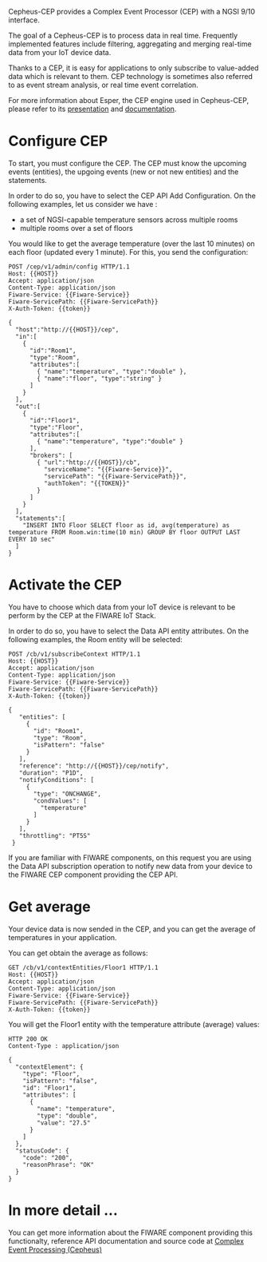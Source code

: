 Cepheus-CEP provides a Complex Event Processor (CEP) with a NGSI 9/10 interface.

The goal of a Cepheus-CEP is to process data in real time.
Frequently implemented features include filtering, aggregating and merging real-time data from your IoT device data.

Thanks to a CEP, it is easy for applications to only subscribe to value-added data which is relevant to them.
CEP technology is sometimes also referred to as event stream analysis, or real time event correlation.

For more information about Esper, the CEP engine used in Cepheus-CEP, please refer to its [presentation](http://www.espertech.com/esper/)
and [documentation](http://www.espertech.com/esper/documentation.php).

# Configure CEP

To start, you must configure the CEP. The CEP must know the upcoming events (entities), the upgoing events (new or not new entities)
and the statements.

In order to do so, you have to select the CEP API Add Configuration.  On the following examples, let us consider we have :

 - a set of NGSI-capable temperature sensors across multiple rooms
 - multiple rooms over a set of floors

You would like to get the average temperature (over the last 10 minutes) on each floor (updated every 1 minute).
For this, you send the configuration:


```
POST /cep/v1/admin/config HTTP/1.1
Host: {{HOST}}
Accept: application/json
Content-Type: application/json
Fiware-Service: {{Fiware-Service}}
Fiware-ServicePath: {{Fiware-ServicePath}}
X-Auth-Token: {{token}}

{
  "host":"http://{{HOST}}/cep",
  "in":[
    {
      "id":"Room1",
      "type":"Room",
      "attributes":[
        { "name":"temperature", "type":"double" },
        { "name":"floor", "type":"string" }
      ]
    }
  ],
  "out":[
    {
      "id":"Floor1",
      "type":"Floor",
      "attributes":[
        { "name":"temperature", "type":"double" }
      ],
      "brokers": [
        { "url":"http://{{HOST}}/cb",
          "serviceName": "{{Fiware-Service}}",
          "servicePath": "{{Fiware-ServicePath}}",
          "authToken": "{{TOKEN}}"
        }
      ]
    }
  ],
  "statements":[
    "INSERT INTO Floor SELECT floor as id, avg(temperature) as temperature FROM Room.win:time(10 min) GROUP BY floor OUTPUT LAST EVERY 10 sec"
  ]
}

```

# Activate the CEP

You have to choose which data from your IoT device is relevant to be perform by the CEP at the FIWARE IoT Stack.

In order to do so, you have to select the Data API entity attributes. On the following examples, the Room entity will be selected:
```
POST /cb/v1/subscribeContext HTTP/1.1
Host: {{HOST}}
Accept: application/json
Content-Type: application/json
Fiware-Service: {{Fiware-Service}}
Fiware-ServicePath: {{Fiware-ServicePath}}
X-Auth-Token: {{token}}

{
   "entities": [
     {
       "id": "Room1",
       "type": "Room",
       "isPattern": "false"
     }
   ],
   "reference": "http://{{HOST}}/cep/notify",
   "duration": "P1D",
   "notifyConditions": [
     {
       "type": "ONCHANGE",
       "condValues": [
         "temperature"
       ]
     }
   ],
   "throttling": "PT5S"
 }

```

If you are familiar with FIWARE components, on this request you are using the Data API subscription operation to notify new data from your device to the FIWARE CEP component providing the CEP API.

# Get average

Your device data is now sended in the CEP, and you can get the average of temperatures in your application.

You can get obtain the average as follows:

```
GET /cb/v1/contextEntities/Floor1 HTTP/1.1
Host: {{HOST}}
Accept: application/json
Content-Type: application/json
Fiware-Service: {{Fiware-Service}}
Fiware-ServicePath: {{Fiware-ServicePath}}
X-Auth-Token: {{token}}
```

You will get the Floor1 entity with the temperature attribute (average) values:

```
HTTP 200 OK
Content-Type : application/json

{
  "contextElement": {
    "type": "Floor",
    "isPattern": "false",
    "id": "Floor1",
    "attributes": [
      {
        "name": "temperature",
        "type": "double",
        "value": "27.5"
      }
    ]
  },
  "statusCode": {
    "code": "200",
    "reasonPhrase": "OK"
  }
}

```

# In more detail ...

You can get more information about the FIWARE component providing this functionalty, reference API documentation and source code at [Complex Event Processing (Cepheus)](cep.md)
